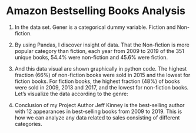 # Amazon Bestselling Books Analysis

1. In the data set. Gener is a categorical dummy variable. Fiction and Non-fiction.

2. By using Pandas, I discover insight of data. That the Non-fiction is more popular category than fiction, each year from 2009 to 2019 of the 351 unique books, 54.4% were non-fiction and 45.6% were fiction.

3. And this data visual are shown graphically in python code.
The highest fraction (66%) of non-fiction books were sold in 2015 and the lowest for fiction books. For fiction books, the highest fraction (48%) of books were sold in 2009, 2013 and 2017, and the lowest for non-fiction books. Let’s visualize the data according to the genre:

4. Conclusion of my Project 
Author Jeff Kinney is the best-selling author with 12 appearances in best-selling books from 2009 to 2019. This is how we can analyze any data related to sales consisting of different categories.
